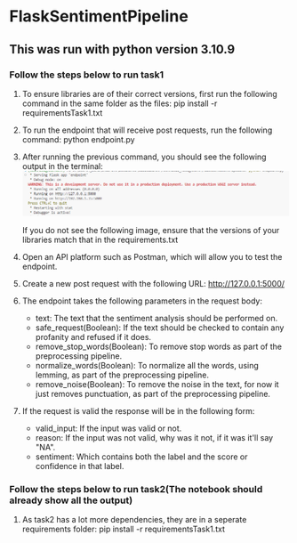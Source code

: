 # FlaskSentimentPipeline

## This was run with python version 3.10.9

### Follow the steps below to run task1
1. To ensure libraries are of their correct versions, first run the following command in the same folder as the files:
	pip install -r requirementsTask1.txt
2. To run the endpoint that will receive post requests, run the following command:
	python endpoint.py
3. After running the previous command, you should see the following output in the terminal:
	![Image of endpoint being run successfully ](/endpointUp.png)

	If you do not see the following image, ensure that the versions of your libraries match that in the requirements.txt
4. Open an API platform such as Postman, which will allow you to test the endpoint.
5. Create a new post request with the following URL: http://127.0.0.1:5000/
6. The endpoint takes the following parameters in the request body:
	- text: The text that the sentiment analysis should be performed on.
	- safe_request(Boolean): If the text should be checked to contain any profanity and refused if it does.
	- remove_stop_words(Boolean): To remove stop words as part of the preprocessing pipeline.
	- normalize_words(Boolean): To normalize all the words, using lemming, as part of the preprocessing pipeline.
	- remove_noise(Boolean): To remove the noise in the text, for now it just removes punctuation, as part of the preprocessing pipeline.
7. If the request is valid the response will be in the following form:
	- valid_input: If the input was valid or not.
	- reason: If the input was not valid, why was it not, if it was it'll say "NA".
	- sentiment: Which contains  both the label and the score or confidence in that label.

### Follow the steps below to run task2(The notebook should already show all the output)
1. As task2 has a lot more dependencies, they are in a seperate requirements folder:
	pip install -r requirementsTask1.txt
